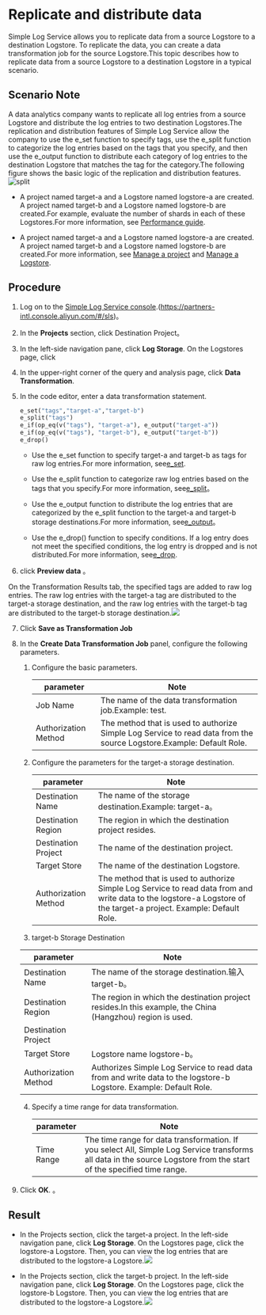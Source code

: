 # Replicate and distribute data

Simple Log Service allows you to replicate data from a source Logstore to a destination Logstore. To replicate the data, you can create a data transformation job for the source Logstore.This topic describes how to replicate data from a source Logstore to a destination Logstore in a typical scenario.

## Scenario Note

A data analytics company wants to replicate all log entries from a source Logstore and distribute the log entries to two destination Logstores.The replication and distribution features of Simple Log Service allow the company to use the e_set function to specify tags, use the e_split function to categorize the log entries based on the tags that you specify, and then use the e_output function to distribute each category of log entries to the destination Logstore that matches the tag for the category.The following figure shows the basic logic of the replication and distribution features.
![split](/img/dataprocessdemo/p228486.png)

- A project named target-a and a Logstore named logstore-a are created. A project named target-b and a Logstore named logstore-b are created.For example, evaluate the number of shards in each of these Logstores.For more information, see [Performance guide](https://www.alibabacloud.com/help/en/doc-detail/135496.htm?spm=a2c4g.11186623.2.6.729765fdl9EAWW#concept-2055068).

- A project named target-a and a Logstore named logstore-a are created. A project named target-b and a Logstore named logstore-b are created.For more information, see [Manage a project](https://www.alibabacloud.com/help/en/doc-detail/48984.htm?spm=a2c4g.11186623.2.7.729765fdl9EAWW#concept-mxk-414-vdb) and [Manage a Logstore](https://www.alibabacloud.com/help/en/doc-detail/48990.htm?spm=a2c4g.11186623.2.8.729765fdl9EAWW#concept-xkb-zh5-vdb).

## Procedure

1. Log on to the [Simple Log Service console](https://sls.console.aliyun.com).(https://partners-intl.console.aliyun.com/#/sls)。

2. In the **Projects** section, click Destination Project。

3. In the left-side navigation pane, click **Log Storage**. On the Logstores page, click

4. In the upper-right corner of the query and analysis page, click **Data Transformation**.

5. In the code editor, enter a data transformation statement.

   ```python
   e_set("tags","target-a","target-b")
   e_split("tags")
   e_if(op_eq(v("tags"), "target-a"), e_output("target-a"))
   e_if(op_eq(v("tags"), "target-b"), e_output("target-b"))
   e_drop()
   ```

   - Use the e_set function to specify target-a and target-b as tags for raw log entries.For more information, see[e_set](https://www.alibabacloud.com/help/en/doc-detail/125487.htm?spm=a2c4g.11186623.2.10.293765fdzgnMo1#section-7cr-8gz-by2).

   - Use the e_split function to categorize raw log entries based on the tags that you specify.For more information, see[e_split](https://www.alibabacloud.com/help/en/doc-detail/125484.htm?spm=a2c4g.11186623.2.11.293765fdzgnMo1#section-urg-dob-o79)。

   - Use the e_output function to distribute the log entries that are categorized by the e_split function to the target-a and target-b storage destinations.For more information, see[e_output](https://www.alibabacloud.com/help/en/doc-detail/0.htm?spm=a2c4g.11186623.2.12.293765fdzgnMo1#section-zi7-wtp-30c)。

   - Use the e_drop() function to specify conditions. If a log entry does not meet the specified conditions, the log entry is dropped and is not distributed.For more information, see[e_drop](https://www.alibabacloud.com/help/en/doc-detail/125484.htm?spm=a2c4g.11186623.2.13.293765fdzgnMo1#section-sn7-4pm-kly).

6. click **Preview data** 。

On the Transformation Results tab, the specified tags are added to raw log entries. The raw log entries with the target-a tag are distributed to the target-a storage destination, and the raw log entries with the target-b tag are distributed to the target-b storage destination.![](/img/dataprocessdemo/p228492.png)

7. Click **Save as Transformation Job**

8. In the **Create Data Transformation Job** panel, configure the following parameters.

   1. Configure the basic parameters.

      | parameter            | Note                                                                                                                 |
      | -------------------- | -------------------------------------------------------------------------------------------------------------------- |
      | Job Name             | The name of the data transformation job.Example: test.                                                               |
      | Authorization Method | The method that is used to authorize Simple Log Service to read data from the source Logstore.Example: Default Role. |

   2. Configure the parameters for the target-a storage destination.

      | parameter            | Note                                                                                                                                                                |
      | -------------------- | ------------------------------------------------------------------------------------------------------------------------------------------------------------------- |
      | Destination Name     | The name of the storage destination.Example: target-a。                                                                                                             |
      | Destination Region   | The region in which the destination project resides.                                                                                                                |
      | Destination Project  | The name of the destination project.                                                                                                                                |
      | Target Store         | The name of the destination Logstore.                                                                                                                               |
      | Authorization Method | The method that is used to authorize Simple Log Service to read data from and write data to the logstore-a Logstore of the target-a project. Example: Default Role. |

   3. target-b Storage Destination

   | parameter            | Note                                                                                                              |
   | -------------------- | ----------------------------------------------------------------------------------------------------------------- |
   | Destination Name     | The name of the storage destination.输入 target-b。                                                               |
   | Destination Region   | The region in which the destination project resides.In this example, the China (Hangzhou) region is used.         |
   | Destination Project  |                                                                                                                   |
   | Target Store         | Logstore name logstore-b。                                                                                        |
   | Authorization Method | Authorizes Simple Log Service to read data from and write data to the logstore-b Logstore. Example: Default Role. |

   4. Specify a time range for data transformation.

      | parameter  | Note                                                                                                                                                                 |
      | ---------- | -------------------------------------------------------------------------------------------------------------------------------------------------------------------- |
      | Time Range | The time range for data transformation. If you select All, Simple Log Service transforms all data in the source Logstore from the start of the specified time range. |

9. Click **OK**. 。

## Result

- In the Projects section, click the target-a project. In the left-side navigation pane, click **Log Storage**. On the Logstores page, click the logstore-a Logstore. Then, you can view the log entries that are distributed to the logstore-a Logstore.![](/img/dataprocessdemo/p228506.png)

- In the Projects section, click the target-b project. In the left-side navigation pane, click **Log Storage**. On the Logstores page, click the logstore-b Logstore. Then, you can view the log entries that are distributed to the logstore-a Logstore.![](/img/dataprocessdemo/p228518.png)
